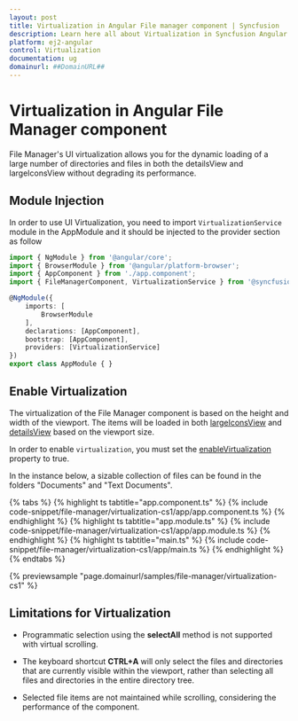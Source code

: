 ```yaml
---
layout: post
title: Virtualization in Angular File manager component | Syncfusion
description: Learn here all about Virtualization in Syncfusion Angular File manager component of Syncfusion Essential JS 2 and more.
platform: ej2-angular
control: Virtualization 
documentation: ug
domainurl: ##DomainURL##
---
```


# Virtualization in Angular File Manager component

File Manager's UI virtualization allows you for the dynamic loading of a large number of directories and files in both the detailsView and largeIconsView without degrading its performance.

## Module Injection

In order to use UI Virtualization, you need to import `VirtualizationService` module in the AppModule and it should be injected to the provider section as follow 

```typescript
import { NgModule } from '@angular/core';
import { BrowserModule } from '@angular/platform-browser';
import { AppComponent } from './app.component';
import { FileManagerComponent, VirtualizationService } from '@syncfusion/ej2-angular-filemanager';

@NgModule({
    imports: [
        BrowserModule
    ],
    declarations: [AppComponent],
    bootstrap: [AppComponent],
    providers: [VirtualizationService]
})
export class AppModule { }

``` 

## Enable Virtualization

The virtualization of the File Manager component is based on the height and width of the viewport. The items will be loaded in both [largeIconsView](https://ej2.syncfusion.com/angular/documentation/api/file-manager/#view) and [detailsView](https://ej2.syncfusion.com/angular/documentation/api/file-manager/detailsViewSettings/) based on the viewport size.

In order to enable `virtualization`, you must set the [enableVirtualization](https://ej2.syncfusion.com/angular/documentation/api/file-manager/#enablevirtualization) property to true.

In the instance below, a sizable collection of files can be found in the folders "Documents" and "Text Documents".

{% tabs %}
{% highlight ts tabtitle="app.component.ts" %}
{% include code-snippet/file-manager/virtualization-cs1/app/app.component.ts %}
{% endhighlight %}
{% highlight ts tabtitle="app.module.ts" %}
{% include code-snippet/file-manager/virtualization-cs1/app/app.module.ts %}
{% endhighlight %}
{% highlight ts tabtitle="main.ts" %}
{% include code-snippet/file-manager/virtualization-cs1/app/main.ts %}
{% endhighlight %}
{% endtabs %}

{% previewsample "page.domainurl/samples/file-manager/virtualization-cs1" %}

## Limitations for Virtualization

* Programmatic selection using the **selectAll** method is not supported with virtual scrolling.

* The keyboard shortcut **CTRL+A** will only select the files and directories that are currently visible within the viewport, rather than selecting all files and directories in the entire directory tree.

* Selected file items are not maintained while scrolling, considering the performance of the component.